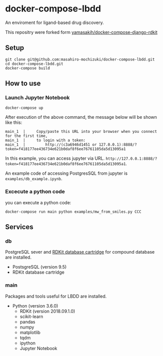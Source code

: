 # docker-compose-lbdd
An enviroment for ligand-based drug discovery.

This repositry were forked form [yamasakih/docker-compose-django-rdkit](https://github.com/yamasakih/docker-compose-django-rdkit)
## Setup
```
git clone git@github.com:masahiro-mochizuki/docker-compose-lbdd.git
cd docker-compose-lbdd.git
docker-compose build
```

## How to use
### Launch Jupyter Notebook
```
docker-compose up
```

After execution of the above command, the message below will be shown like this:

```
main_1  |     Copy/paste this URL into your browser when you connect for the first time,
main_1  |     to login with a token:
main_1  |         http://(c3a6946d1451 or 127.0.0.1):8888/?token=f418177ee436734e621b0daf8f6ee76761105da5d13095a1
```

In this example, you can access jupyter via URL.
`http://127.0.0.1:8888/?token=f418177ee436734e621b0daf8f6ee76761105da5d13095a1`.

An example code of accessing PostgresSQL from jupyter is `examples/db_example.ipynb`.

### Excecute a python code
you can execute a python code:
```
docker-compose run main python examples/mw_from_smiles.py CCC
```

## Services
### db
PostgreSQL sever and [RDKit database cartridge](http://www.rdkit.org/docs/Cartridge.html) for compound database are
 installed.

- PostsgreSQL (version 9.5)
- RDKit database cartridge

### main
Packages and tools useful for LBDD are installed.

- Python (version 3.6.0)
   - RDKit (version 2018.09.1.0)
   - scikit-learn
   - pandas
   - numpy
   - matplotlib
   - tqdm
   - ipython
   - Jupyter Notebook
